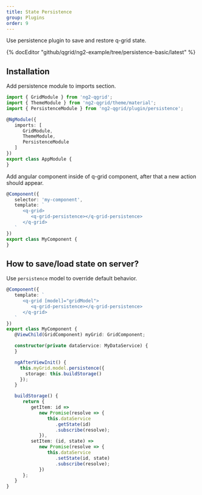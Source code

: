 ```yaml
---
title: State Persistence
group: Plugins
order: 9
---
```


Use persistence plugin to save and restore q-grid state.

{% docEditor "github/qgrid/ng2-example/tree/persistence-basic/latest" %}

## Installation

Add persistence module to imports section.

```typescript
import { GridModule } from 'ng2-qgrid';
import { ThemeModule } from 'ng2-qgrid/theme/material';
import { PersistenceModule } from 'ng2-qgrid/plugin/persistence';

@NgModule({
   imports: [
      GridModule,
      ThemeModule,
      PersistenceModule
   ]
})
export class AppModule {
}
```

Add angular component inside of q-grid component, after that a new action should appear.

```typescript
@Component({
   selector: 'my-component',
   template: `
      <q-grid>
         <q-grid-persistence></q-grid-persistence>
      </q-grid>
   `
})
export class MyComponent {
}
```

## How to save/load state on server?

Use `persistence` model to override default behavior.

```typescript
@Component({
   template: `
      <q-grid [model]="gridModel">
         <q-grid-persistence></q-grid-persistence>
      </q-grid>
   `
})
export class MyComponent {
   @ViewChild(GridComponent) myGrid: GridComponent;

   constructor(private dataService: MyDataService) {
   }

   ngAfterViewInit() {
     this.myGrid.model.persistence({
       storage: this.buildStorage()
     });
   }

   buildStorage() {
      return {
         getItem: id =>
            new Promise(resolve => {
               this.dataService
                  .getState(id)
                  .subscribe(resolve);
            }),
         setItem: (id, state) =>
            new Promise(resolve => {
               this.dataService
                  .setState(id, state)
                  .subscribe(resolve);
            })
      };
   }
}
```